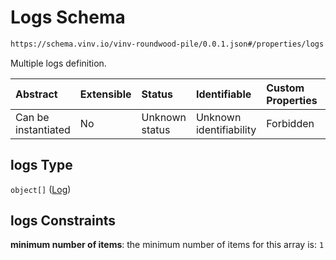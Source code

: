 # Logs Schema

```txt
https://schema.vinv.io/vinv-roundwood-pile/0.0.1.json#/properties/logs
```

Multiple logs definition.

| Abstract            | Extensible | Status         | Identifiable            | Custom Properties | Additional Properties | Access Restrictions | Defined In                                                                                                              |
| :------------------ | :--------- | :------------- | :---------------------- | :---------------- | :-------------------- | :------------------ | :---------------------------------------------------------------------------------------------------------------------- |
| Can be instantiated | No         | Unknown status | Unknown identifiability | Forbidden         | Allowed               | none                | [dereferenced.doc.json\*](../../../../../vinv-schemas/vinv-tree/out/0.0.1/dereferenced.doc.json "open original schema") |

## logs Type

`object[]` ([Log](dereferenced-properties-logs-log.md))

## logs Constraints

**minimum number of items**: the minimum number of items for this array is: `1`
